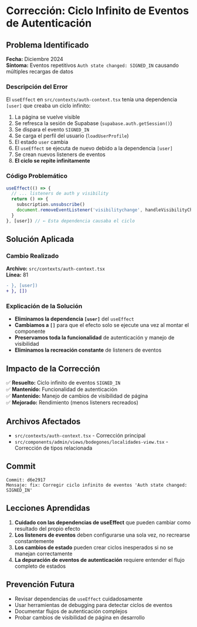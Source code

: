# Corrección: Ciclo Infinito de Eventos de Autenticación

## Problema Identificado

**Fecha:** Diciembre 2024  
**Síntoma:** Eventos repetitivos `Auth state changed: SIGNED_IN` causando múltiples recargas de datos

### Descripción del Error

El `useEffect` en `src/contexts/auth-context.tsx` tenía una dependencia `[user]` que creaba un ciclo infinito:

1. La página se vuelve visible
2. Se refresca la sesión de Supabase (`supabase.auth.getSession()`)
3. Se dispara el evento `SIGNED_IN`
4. Se carga el perfil del usuario (`loadUserProfile`)
5. El estado `user` cambia
6. El `useEffect` se ejecuta de nuevo debido a la dependencia `[user]`
7. Se crean nuevos listeners de eventos
8. **El ciclo se repite infinitamente**

### Código Problemático

```typescript
useEffect(() => {
  // ... listeners de auth y visibility
  return () => {
    subscription.unsubscribe()
    document.removeEventListener('visibilitychange', handleVisibilityChange)
  }
}, [user]) // ← Esta dependencia causaba el ciclo
```

## Solución Aplicada

### Cambio Realizado

**Archivo:** `src/contexts/auth-context.tsx`  
**Línea:** 81

```diff
- }, [user])
+ }, [])
```

### Explicación de la Solución

- **Eliminamos la dependencia `[user]`** del `useEffect`
- **Cambiamos a `[]`** para que el efecto solo se ejecute una vez al montar el componente
- **Preservamos toda la funcionalidad** de autenticación y manejo de visibilidad
- **Eliminamos la recreación constante** de listeners de eventos

## Impacto de la Corrección

✅ **Resuelto:** Ciclo infinito de eventos `SIGNED_IN`  
✅ **Mantenido:** Funcionalidad de autenticación  
✅ **Mantenido:** Manejo de cambios de visibilidad de página  
✅ **Mejorado:** Rendimiento (menos listeners recreados)  

## Archivos Afectados

- `src/contexts/auth-context.tsx` - Corrección principal
- `src/components/admin/views/bodegones/localidades-view.tsx` - Corrección de tipos relacionada

## Commit

```
Commit: d6e2917
Mensaje: fix: Corregir ciclo infinito de eventos 'Auth state changed: SIGNED_IN'
```

## Lecciones Aprendidas

1. **Cuidado con las dependencias de useEffect** que pueden cambiar como resultado del propio efecto
2. **Los listeners de eventos** deben configurarse una sola vez, no recrearse constantemente
3. **Los cambios de estado** pueden crear ciclos inesperados si no se manejan correctamente
4. **La depuración de eventos de autenticación** requiere entender el flujo completo de estados

## Prevención Futura

- Revisar dependencias de `useEffect` cuidadosamente
- Usar herramientas de debugging para detectar ciclos de eventos
- Documentar flujos de autenticación complejos
- Probar cambios de visibilidad de página en desarrollo